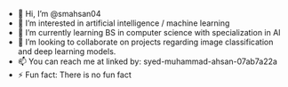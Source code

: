 - 👋 Hi, I’m @smahsan04
- 👀 I’m interested in artificial intelligence / machine learning
- 🌱 I’m currently learning BS in computer science with specialization in AI
- 💞️ I’m looking to collaborate on projects regarding image classification and deep learning models.
- 📫 You can reach me at linked by: syed-muhammad-ahsan-07ab7a22a
- ⚡ Fun fact: There is no fun fact

